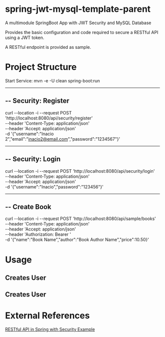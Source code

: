 # spring-jwt-mysql-template-parent
A multimodule SpringBoot App with JWT Security and MySQL Database

Provides the basic configuration and code required to secure a RESTful API using a JWT token.

A RESTful endpoint is provided as sample.

# Project Structure



Start Service:
mvn -e -U clean spring-boot:run

------------------------------------------------------------------------------
-- Security: Register
------------------------------------------------------------------------------
curl --location -i --request POST 'http://localhost:8080/api/security/register' \
--header 'Content-Type: application/json' \
--header 'Accept: application/json' \
-d '{"username":"Inacio 2","email":"inacio2@email.com","password":"1234567"}'

------------------------------------------------------------------------------
-- Security: Login
------------------------------------------------------------------------------
curl --location -i --request POST 'http://localhost:8080/api/security/login' \
--header 'Content-Type: application/json' \
--header 'Accept: application/json' \
-d '{"username":"Inacio","password":"123456"}'





------------------------------------------------------------------------------
-- Create Book
------------------------------------------------------------------------------
curl --location -i --request POST 'http://localhost:8080/api/sample/books' \
--header 'Content-Type: application/json' \
--header 'Accept: application/json' \
--header 'Authorization: Bearer <token>' \
-d '{"name":"Book Name","author":"Book Author Name","price":10.50}'

# Usage


## Creates User


## Creates User



# External References

[RESTful API in Spring with Security Example](https://www.infoworld.com/article/3630107/how-to-secure-rest-with-spring-security.html)
